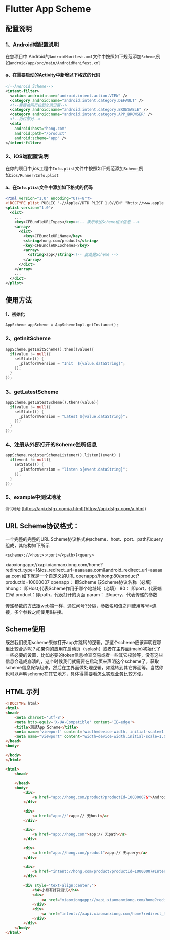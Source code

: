 # Flutter App Scheme

## 配置说明

### 1、Android端配置说明
在您项目中 Android的`AndroidManifest.xml`文件中按照如下规范添加`Scheme`,例如`android/app/src/main/AndroidManifest.xml`

#### a、在需要启动的Activity中新增以下格式的代码
```xml
<!--Android Scheme-->
<intent-filter>
  <action android:name="android.intent.action.VIEW" />
  <category android:name="android.intent.category.DEFAULT" />
  <!--需要被网页拉起必须设置-->
  <category android:name="android.intent.category.BROWSABLE" />
  <category android:name="android.intent.category.APP_BROWSER" />
  <!--协议部分-->
  <data
    android:host="hong.com"
    android:path="/product"
    android:scheme="app" />
</intent-filter>
```

### 2、iOS端配置说明
在你的项目中,ios工程中```Info.plist```文件中按照如下规范添加`Scheme`,例如:`ios/Runner/Info.plist`

#### a、在`Info.plist`文件中添加如下格式的代码
```xml
<?xml version="1.0" encoding="UTF-8"?>
<!DOCTYPE plist PUBLIC "-//Apple//DTD PLIST 1.0//EN" "http://www.apple.com/DTDs/PropertyList-1.0.dtd">
<plist version="1.0">
  <dict>
    ...
    <key>CFBundleURLTypes</key><!-- 表示添加Scheme相关信息 -->
    <array>
      <dict>
        <key>CFBundleURLName</key>
        <string>hong.com/product</string>
        <key>CFBundleURLSchemes</key>
        <array>
          <string>app</string><!-- 此处是Scheme -->
        </array>
      </dict>
    </array>
    ...
  </dict>
</plist>
```


## 使用方法

#### 1、初始化
```
AppScheme appScheme = AppSchemeImpl.getInstance();
```
### 2、getInitScheme
```dart
appScheme.getInitScheme().then((value){
  if(value != null){
    setState(() {
      _platformVersion = "Init  ${value.dataString}";
    });
  }
});
```
### 3、getLatestScheme
```dart
appScheme.getLatestScheme().then((value){
  if(value != null){
    setState(() {
      _platformVersion = "Latest ${value.dataString}";
    });
  }
});
```

### 4、注册从外部打开的Scheme监听信息
```dart
appScheme.registerSchemeListener().listen((event) {
  if(event != null){
    setState(() {
      _platformVersion = "listen ${event.dataString}";
    });
  }
});
```

### 5、example中测试地址

`测试地址`:[https://api.dsfgx.com/a.html](https://api.dsfgx.com/a.html)


## URL Scheme协议格式：
一个完整的完整的URL Scheme协议格式由scheme、host、port、path和query组成，其结构如下所示    
```
<scheme>://<host>:<port>/<path>?<query>
```
xiaoxiongapp://xapi.xiaomanxiong.com/home?redirect_type=1&ios_redirect_url=aaaaaaa.com&android_redirect_url=aaaaaaa.com
如下就是一个自定义的URL
openapp://hhong:80/product?productId=10000007
openapp： 即Scheme 该Scheme协议名称（必填）
hhong： 即Host,代表Scheme作用于哪个地址域（必填）
80： 即port，代表端口号
product：即path，代表打开的页面
param： 即query，代表传递的参数

传递参数的方法跟web端一样，通过问号?分隔，参数名和值之间使用等号=连接，多个参数之间使用&拼接。


## Scheme使用
既然我们使用scheme来做打开app并跳转的逻辑，那这个scheme应该声明在哪里比较合适呢？如果你的应用在启动页（splash）或者在主界面(main)初始化了一些必要的设置，比如必要的token信息检查交易或者一些其它校验等，没有这些信息会造成崩溃的，这个时候我们就需要在启动页来声明这个scheme了，获取scheme信息保存起来，然后在主界面做处理逻辑，如跳转到其它界面等。当然你也可以声明scheme在其它地方，具体得需要看怎么实现业务比较方便。



## HTML 示列
```html
<!DOCTYPE html>
<html>
<head>
    <meta charset='utf-8'>
    <meta http-equiv='X-UA-Compatible' content='IE=edge'>
    <title>测试App Scheme</title>
    <meta name='viewport' content='width=device-width, initial-scale=1'>
    <meta name="viewport" content="width=device-width,initial-scale=1.0, minimum-scale=1.0, maximum-scale=1.0, user-scalable=no"/>
</head>
<body>
    
</body>
</html>

<html>
    <head>
       
    </head>
    <body>
        <div>
            <a href="app://hong.com/product?productId=10000007&">Android、iOS</a>
        </div>

        <div>
            <a href="app://">app:// 无host</a>
        </div>

        <div>
            <a href="app://hong.com">app:// 无path</a>
        </div>

        <div>
            <a href="app://hong.com/product">app:// 无query</a>
        </div>

        <div>
            <a href="intent://hong.com/product?productId=10000007#Intent;scheme=app;end">Android特殊机型</a>
        </div>
        
        <div style="text-align:center;">
            <h4>小熊有好货测试</h4>
            <div>
                <a href="xiaoxiongapp://xapi.xiaomanxiong.com/home?redirect_type=1&ios_redirect_url=www.baidu.com&android_redirect_url=www.baidu.com">测试类型1</a>
            </div>
            <div>
                <a href="intent://xapi.xiaomanxiong.com/home?redirect_type=1&ios_redirect_url=www.baidu.com&android_redirect_url=www.baidu.com#Intent;scheme=xiaoxiongapp;end">(Android特殊机型)测试类型1</a>
            </div>
        </div>
    </body>
</html>
```